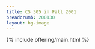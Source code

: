 ```yaml
---
title: CS 305 in Fall 2001
breadcrumb: 200130
layout: bg-image
---
```


{% include offering/main.html %}
